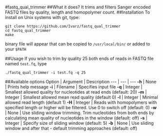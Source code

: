 #fastq\_qual\_trimmer
##What it does?
It trims and filters Sanger encoded FASTQ files by quality, length and
homopolymer count.
##Installation
To install on Unix systems with git, type:
```
git clone https://github.com/Ivarz/fastq_qual_trimmer
cd fastq_qual_trimmer
make
```
binary file will appear that can be copied to `/usr/local/bin/` 
or added to your `$PATH`

##Usage
If you wish to trim by quality 25 both ends of reads in FASTQ file 
named `test.fq`, type
```
./fastq_qual_trimmer -i test.fq -q 25 
```

##Available options
Option | Argument | Description
  ---  |    ---   |    ---
**-h** | None     | Prints help message
**-i** | Filename | Specifies input file
**-q** | Integer  | Smallest allowed quality for nucleotides at read ends (default: 20)
**-m** | Integer  | Smallest allowed mean read quality (default 0)
**-l** | Integer  | Minimal allowed read length (default 1)
**-H** | Integer  | Reads with homopolymers with specified length or higher will be filtered. Use 0 to switch off (default: 0)
**-w** | None     | Use sliding window trimming. Trim nucleotides from both ends by calculating mean quality of nucleotides in the window (default: off)
**-s** | Integer  | Specify size of sliding window (default: 5)
**-b** | None     | Use sliding window and after that - default trimming approaches (default: off)


